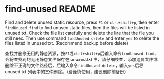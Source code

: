 # find-unused README

Find and delete unused static resource, press `F1` or `ctrl+shift+p`, then enter `findUnused find` to find unused static files, then the files will be listed in unused.txt. Check the file list carefully and delete the line that the file you still need. Then use command `findUnused delete` and enter `yes` to delete the files listed in unused.txt. (Recommend backup before delete)

查找并删除无用的静态资源，按`F1`或`ctrl+shift+p`后输入命令`findUnused find`、会将查找到的无用静态文件保存在 unused.txt 中，请仔细核查，添加遗漏文件或删除不正确的文件路径后，后输入命令`findUnused delete`，输入`yes`后将 unused.txt 列表中的文件删除。（请谨慎使用，建议删除前备份）
